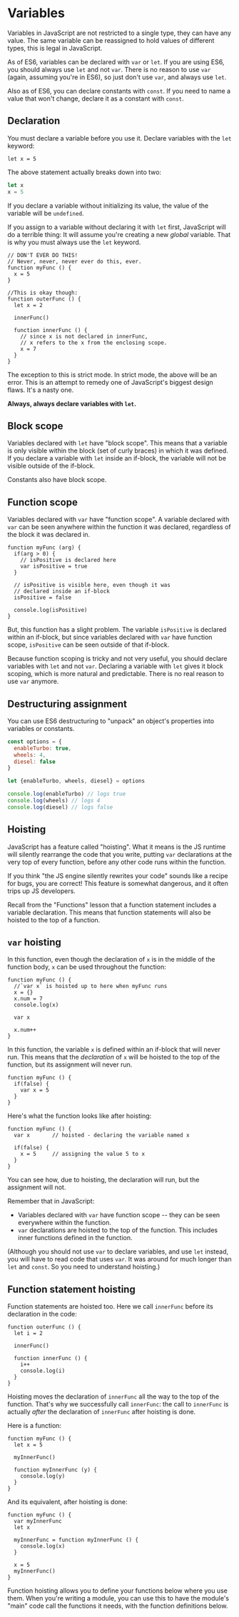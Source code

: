 # Variables

Variables in JavaScript are not restricted to a single type, they can have any value. The same variable can be reassigned to hold values of different types, this is legal in JavaScript.

As of ES6, variables can be declared with `var` or `let`. If you are using ES6, you should always use `let` and not `var`. There is no reason to use `var` (again, assuming you're in ES6), so just don't use `var`, and always use `let`.

Also as of ES6, you can declare constants with `const`. If you need to name a value that won't change, declare it as a constant with `const`.

## Declaration

You must declare a variable before you use it. Declare variables with the `let` keyword:

`let x = 5`

The above statement actually breaks down into two:

```javascript
let x
x = 5
```

If you declare a variable without initializing its value, the value of the variable will be `undefined`.

If you assign to a variable without declaring it with `let` first, JavaScript will do a terrible thing: It will assume you're creating a new *global* variable. That is why you must always use the `let` keyword.

```
// DON'T EVER DO THIS! 
// Never, never, never ever do this, ever.
function myFunc () {
  x = 5
}

//This is okay though:
function outerFunc () {
  let x = 2
  
  innerFunc()
  
  function innerFunc () {
    // since x is not declared in innerFunc,
    // x refers to the x from the enclosing scope.
    x = 7
  }
}
```

The exception to this is strict mode. In strict mode, the above will be an error. This is an attempt to remedy one of JavaScript's biggest design flaws. It's a nasty one.

**Always, always declare variables with `let`.**

## Block scope

Variables declared with `let` have "block scope". This means that a variable is only visible within the block (set of curly braces) in which it was defined. If you declare a variable with `let` inside an if-block, the variable will not be visible outside of the if-block.

Constants also have block scope.


## Function scope

Variables declared with `var` have "function scope". A variable declared with `var` can be seen anywhere within the function it was declared, regardless of the block it was declared in.

```
function myFunc (arg) {
  if(arg > 0) {
    // isPositive is declared here
    var isPositive = true
  }

  // isPositive is visible here, even though it was
  // declared inside an if-block
  isPositive = false

  console.log(isPositive)
}
```

But, this function has a slight problem. The variable `isPositive` is declared within an if-block, but since variables declared with `var` have function scope, `isPositive` can be seen outside of that if-block.

Because function scoping is tricky and not very useful, you should declare variables with `let` and not `var`. Declaring a variable with `let` gives it block scoping, which is more natural and predictable. There is no real reason to use `var` anymore.

## Destructuring assignment

You can use ES6 destructuring to "unpack" an object's properties into variables or constants.

```javascript
const options = {
  enableTurbo: true,
  wheels: 4,
  diesel: false
}

let {enableTurbo, wheels, diesel} = options

console.log(enableTurbo) // logs true
console.log(wheels) // logs 4
console.log(diesel) // logs false
```

## Hoisting

JavaScript has a feature called "hoisting". What it means is the JS runtime will silently rearrange the code that you write, putting `var` declarations at the very top of every function, before any other code runs within the function.

If you think "the JS engine silently rewrites your code" sounds like a recipe for bugs, you are correct! This feature is somewhat dangerous, and it often trips up JS developers.

Recall from the "Functions" lesson that a function statement includes a variable declaration. This means that function statements will also be hoisted to the top of a function.

## `var` hoisting

In this function, even though the declaration of `x` is in the middle of the function body, `x` can be used throughout the function:

```
function myFunc () {
  //`var x` is hoisted up to here when myFunc runs
  x = {}
  x.num = 7
  console.log(x)

  var x

  x.num++
}
```

In this function, the variable `x` is defined within an if-block that will never run. This means that the *declaration* of `x` will be hoisted to the top of the function, but its assignment will never run.

```
function myFunc () {
  if(false) {
    var x = 5
  }
}
```

Here's what the function looks like after hoisting:

```
function myFunc () {
  var x       // hoisted - declaring the variable named x

  if(false) {
    x = 5     // assigning the value 5 to x
  }
}
```

You can see how, due to hoisting, the declaration will run, but the assignment will not.

Remember that in JavaScript:

* Variables declared with `var` have function scope -- they can be seen everywhere within the function.
* `var` declarations are hoisted to the top of the function. This includes inner functions defined in the function.

(Although you should not use `var` to declare variables, and use `let` instead, you will have to read code that uses `var`. It was around for much longer than `let` and `const`. So you need to understand hoisting.)

## Function statement hoisting

Function statements are hoisted too. Here we call `innerFunc` before its declaration in the code:

```
function outerFunc () {
  let i = 2

  innerFunc()

  function innerFunc () {
    i++
    console.log(i)
  }
}
```

Hoisting moves the declaration of `innerFunc` all the way to the top of the function. That's why we successfully call `innerFunc`: the call to `innerFunc` is actually *after* the declaration of `innerFunc` after hoisting is done.

Here is a function:

```
function myFunc () {
  let x = 5

  myInnerFunc()

  function myInnerFunc (y) {
    console.log(y)
  }
}
```

And its equivalent, after hoisting is done:

```
function myFunc () {
  var myInnerFunc
  let x

  myInnerFunc = function myInnerFunc () {
    console.log(x)
  }

  x = 5
  myInnerFunc()
}
```

Function hoisting allows you to define your functions below where you use them. When you're writing a module, you can use this to have the module's "main" code call the functions it needs, with the function definitions below.
